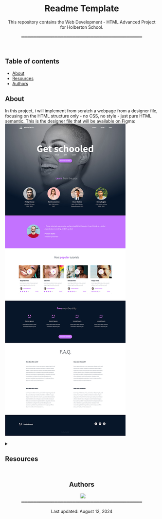 <div align="center">
  
<h1> Readme Template </h1>

This repository contains the Web Development - HTML Advanced Project for Holberton School.

</div>

<div align="center">

════════════════════════════════════════

</div>

<br>

## Table of contents
* [About](#about)
* [Resources](#resources)
* [Authors](#authors)

## About
In this project, i will implement from scratch a webpage from a designer file, focusing on the HTML structure only - no CSS, no style - just pure HTML semantic.
This is the designer file that will be available on Figma:
![Webpage to imitate](image.png)

<details>
<summary><h2 id="resources">Resources<h2></summary>
* <a href="https://intranet.hbtn.io/concepts/834" target="blank">Some pointers about HTML</a>
* <a href="https://intranet.hbtn.io/concepts/835" target="blank">HTML - elements of a web page</a>
* <a href="https://intranet.hbtn.io/concepts/836" target="blank">HTML Foundations</a>
* <a href="https://intranet.hbtn.io/concepts/837" target="blank">HTML - Semantic sectioning elements</a>
* <a href="https://intranet.hbtn.io/concepts/838" target="blank">HTML Semantic Elements</a>
* <a href="https://intranet.hbtn.io/concepts/839" target="blank">HTML Validation</a>
* <a href="https://learn.shayhowe.com/html-css/" target="blank">Learn to Code HTML & CSS</a>
* <a href="https://developer.mozilla.org/en-US/docs/Learn/HTML/Introduction_to_HTML" target="blank">Introduction to HTML</a>
* <a href="https://developer.mozilla.org/en-US/" target="blank">MDN</a>
</details>

</details>

<div align="center">

## Authors
  
&ensp;[<img src="https://img.shields.io/badge/Nitsu47-%23121011.svg?style=for-the-badge&logo=github&logoColor=white">](https://github.com/Nitsu47)
<br>════════════════════════════════════════<br>

Last updated: August 12, 2024

</div>
